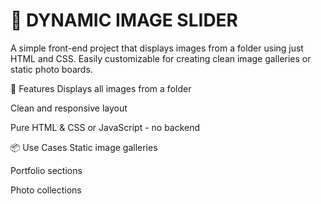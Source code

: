 # 🌄 DYNAMIC IMAGE SLIDER

A simple front-end project that displays images from a folder using just HTML and CSS. Easily customizable for creating clean image galleries or static photo boards.

🔧 Features
Displays all images from a folder

Clean and responsive layout

Pure HTML & CSS or JavaScript - no backend

📦 Use Cases
Static image galleries

Portfolio sections

Photo collections
